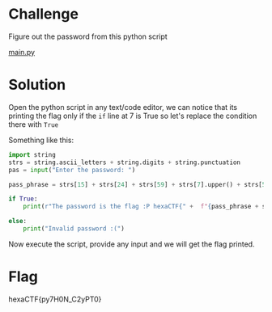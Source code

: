 # Challenge
Figure out the password from this python script

[main.py](./files/main.py)

# Solution
Open the python script in any text/code editor, we can notice that its printing the flag only if the `if` line at 7 is True so let's replace the condition there with `True`

Something like this:

```py
import string
strs = string.ascii_letters + string.digits + string.punctuation
pas = input("Enter the password: ")

pass_phrase = strs[15] + strs[24] + strs[59] + strs[7].upper() + strs[52] + strs[13].upper() + strs[87 + int(strs[53])]

if True:
    print(r"The password is the flag :P hexaCTF{" +  f"{pass_phrase + strs[28].lower().upper() + strs[54] + strs[50].lower() + strs[15].upper() + strs[45] + strs[52]}" + r"}")

else:
    print("Invalid password :(")
```
Now execute the script, provide any input and we will get the flag printed.

# Flag
	
hexaCTF{py7H0N_C2yPT0}
